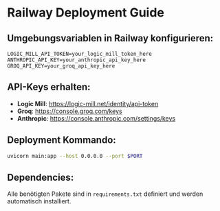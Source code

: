 # Railway Deployment Guide

## Umgebungsvariablen in Railway konfigurieren:

```
LOGIC_MILL_API_TOKEN=your_logic_mill_token_here
ANTHROPIC_API_KEY=your_anthropic_api_key_here  
GROQ_API_KEY=your_groq_api_key_here
```

## API-Keys erhalten:

- **Logic Mill**: https://logic-mill.net/identity/api-token
- **Groq**: https://console.groq.com/keys
- **Anthropic**: https://console.anthropic.com/settings/keys

## Deployment Kommando:

```bash
uvicorn main:app --host 0.0.0.0 --port $PORT
```

## Dependencies:

Alle benötigten Pakete sind in `requirements.txt` definiert und werden automatisch installiert.
